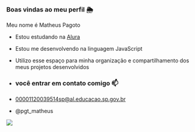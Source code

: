 ### Boas vindas ao meu perfil 🌦️

Meu nome é Matheus Pagoto

- Estou estudando na [Alura](https://www.alura.com.br)
- Estou me desenvolvendo na linguagem JavaScript
- Utilizo esse espaço para minha organização e compartilhamento dos meus projetos desenvolvidos

- ### você entrar em contato comigo 📫

- 00001120039514sp@al.educacao.sp.gov.br
- @pgt_matheus



![](https://media1.tenor.com/m/0WzBIYnrRLUAAAAC/exodus-moses.gif)




